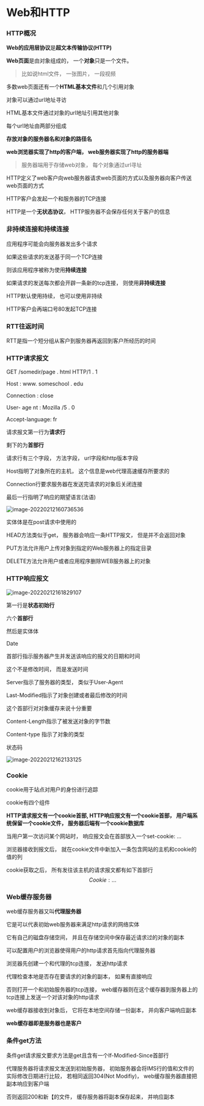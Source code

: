# Web和HTTP



### HTTP概况

**Web的应用层协议**是**超文本传输协议(HTTP)**

**Web页面**是由对象组成的， 一个**对象**只是一个文件。

>比如说html文件， 一张图片， 一段视频

多数web页面还有一个**HTML基本文件**和几个引用对象



对象可以通过url地址寻访

HTML基本文件通过对象的url地址引用其他对象



每个url地址由两部分组成

**存放对象的服务器名和对象的路径名**

**web浏览器实现了http的客户端， web服务器实现了http的服务器端**

>服务器端用于存储web对象， 每个对象通过url寻址



HTTP定义了web客户向web服务器请求web页面的方式以及服务器向客户传送web页面的方式

HTTP客户会发起一个和服务器的TCP连接



HTTP是一个**无状态协议**， HTTP服务器不会保存任何关于客户的信息



### 非持续连接和持续连接

应用程序可能会向服务器发出多个请求

如果这些请求的发送基于同一个TCP连接

则该应用程序被称为使用**持续连接**

如果请求的发送每次都会开辟一条新的tcp连接， 则使用**非持续连接**



HTTP默认使用持续， 也可以使用非持续

HTTP客户会再端口号80发起TCP连接



### RTT往返时间

RTT是指一个短分组从客户到服务器再返回到客户所经历的时间



### HTTP请求报文

GET /somedir/page . html HTTP/1 . 1 

Host : www. someschool . edu 

Connection : close 

User- age nt : Mozilla /5 . 0 

Accept-language: fr



请求报文第一行为**请求行**

剩下的为**首部行**



请求行有三个字段， 方法字段， url字段和http版本字段



Host指明了对象所在的主机， 这个信息是web代理高速缓存所要求的

Connection行要求服务器在发送完请求的对象后关闭连接

最后一行指明了响应的期望语言(法语)



![image-20220212160736536](C:\Users\lenovo\AppData\Roaming\Typora\typora-user-images\image-20220212160736536.png)

实体体是在post请求中使用的



HEAD方法类似于get， 服务器会响应一条HTTP报文， 但是并不会返回对象

PUT方法允许用户上传对象到指定的Web服务器上的指定目录

DELETE方法允许用户或者应用程序删除WEB服务器上的对象



### HTTP响应报文

![image-20220212161829107](C:\Users\lenovo\AppData\Roaming\Typora\typora-user-images\image-20220212161829107.png)



第一行是**状态初始行**

六个**首部行**

然后是实体体



Date

首部行指示服务器产生并发送该响应的报文的日期和时间

这个不是修改时间， 而是发送时间



Server指示了服务器的类型， 类似于User-Agent



Last-Modified指示了对象创建或者最后修改的时间

这个首部行对对象缓存来说十分重要



Content-Length指示了被发送对象的字节数

Content-type 指示了对象的类型



状态码

![image-20220212162133125](C:\Users\lenovo\AppData\Roaming\Typora\typora-user-images\image-20220212162133125.png)





### Cookie

cookie用于站点对用户的身份进行追踪

cookie有四个组件

**HTTP请求报文有一个cookie首部, HTTP响应报文有一个cookie首部， 用户端系统保留一个cookie文件， 服务器后端有一个cookie数据库**



当用户第一次访问某个网站时， 响应报文会在首部放入一个set-cookie: ...

浏览器接收到报文后， 就在cookie文件中新加入一条包含网站的主机和cookie的值的列

cookie获取之后， 所有发往该主机的请求报文都有如下首部行
$$
Cookie: ...
$$


### Web缓存服务器

web缓存服务器又叫**代理服务器**

它是可以代表初始web服务器来满足http请求的网络实体

它有自己的磁盘存储空间， 并且在存储空间中保存最近请求过的对象的副本



可以配置用户的浏览器使得用户的http请求首先指向代理服务器



浏览器先创建一个和代理的tcp连接， 发送http请求

代理检查本地是否存在要请求的对象的副本， 如果有直接响应

否则打开一个和初始服务器的tcp连接， web缓存器则在这个缓存器到服务器上的tcp连接上发送一个对该对象的http请求

web缓存器接收到对象后， 它将在本地空间存储一份副本， 并向客户端响应副本



**web缓存器即是服务器也是客户**





### 条件get方法

条件get请求报文要求方法是get且含有一个If-Modified-Since首部行



代理服务器将请求报文发送到初始服务器， 初始服务器会将IMS行的值和文件的实际修改日期进行比较， 若相同返回304(Not Modifiy)， web缓存服务器直接把副本响应到客户端

否则返回200和新【的文件， 缓存服务器将副本保存起来， 并响应副本


